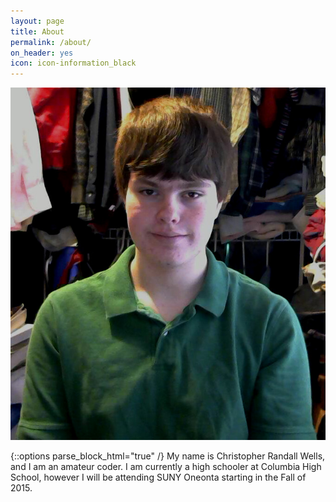 ```yaml
---
layout: page
title: About
permalink: /about/
on_header: yes
icon: icon-information_black
---
```

<div class="about-photo-box">
    <img class="about-photo" src="/images/photo.jpg" alt="Christopher Randall Wells" />
</div>

{::options parse_block_html="true" /}
My name is Christopher Randall Wells, and I am an amateur coder. I am currently a high schooler at Columbia High School, however I will be attending SUNY Oneonta starting in the Fall of 2015.
